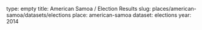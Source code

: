 type: empty
title: American Samoa / Election Results
slug: places/american-samoa/datasets/elections
place: american-samoa
dataset: elections
year: 2014
